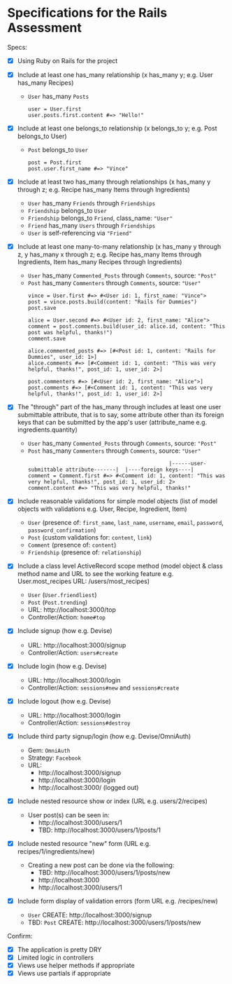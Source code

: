 # Specifications for the Rails Assessment

Specs:
- [x] Using Ruby on Rails for the project
- [x] Include at least one has_many relationship (x has_many y; e.g. User has_many Recipes)
  * `User` has_many `Posts`
    ```
    user = User.first
    user.posts.first.content #=> "Hello!"
    ```

- [x] Include at least one belongs_to relationship (x belongs_to y; e.g. Post belongs_to User)
  * `Post` belongs_to `User`
    ```
    post = Post.first
    post.user.first_name #=> "Vince"
    ```

- [x] Include at least two has_many through relationships (x has_many y through z; e.g. Recipe has_many Items through Ingredients)
  * `User` has_many `Friends` through `Friendships`
  * `Friendship` belongs_to `User`
  * `Friendship` belongs_to `Friend`, class_name: `"User"`
  * `Friend` has_many `Users` through `Friendships`
  * `User` is self-referencing via `"Friend"`

- [x] Include at least one many-to-many relationship (x has_many y through z, y has_many x through z; e.g. Recipe has_many Items through Ingredients, Item has_many Recipes through Ingredients)
  * `User` has_many `Commented_Posts` through `Comments`, source: `"Post"`
  * `Post` has_many `Commenters` through `Comments`, source: `"User"`  
    ```
    vince = User.first #=> #<User id: 1, first_name: "Vince">
    post = vince.posts.build(content: "Rails for Dummies")
    post.save

    alice = User.second #=> #<User id: 2, first_name: "Alice">
    comment = post.comments.build(user_id: alice.id, content: "This post was helpful, thanks!")    
    comment.save

    alice.commented_posts #=> [#<Post id: 1, content: "Rails for Dummies", user_id: 1>]
    alice.comments #=> [#<Comment id: 1, content: "This was very helpful, thanks!", post_id: 1, user_id: 2>]

    post.commenters #=> [#<User id: 2, first_name: "Alice">]
    post.comments #=> [#<Comment id: 1, content: "This was very helpful, thanks!", post_id: 1, user_id: 2>]
    ```  

- [x] The "through" part of the has_many through includes at least one user submittable attribute, that is to say, some attribute other than its foreign keys that can be submitted by the app's user (attribute_name e.g. ingredients.quantity)
  * `User` has_many `Commented_Posts` through `Comments`, source: `"Post"`
  * `Post` has_many `Commenters` through `Comments`, source: `"User"`
    ```
                                                 |------user-submittable attribute-------|  |----foreign keys----|
    comment = Comment.first #=> #<Comment id: 1, content: "This was very helpful, thanks!", post_id: 1, user_id: 2>
    comment.content #=> "This was very helpful, thanks!"
    ```

- [x] Include reasonable validations for simple model objects (list of model objects with validations e.g. User, Recipe, Ingredient, Item)
  * `User` (presence of: `first_name`, `last_name`, `username`, `email`, `password`, `password_confirmation`)
  * `Post` (custom validations for: `content`, `link`)
  * `Comment` (presence of: `content`)
  * `Friendship` (presence of: `relationship`)
  
- [x] Include a class level ActiveRecord scope method (model object & class method name and URL to see the working feature e.g. User.most_recipes URL: /users/most_recipes)
  * `User` (`User.friendliest`)
  * `Post` (`Post.trending`)
  * URL: http://localhost:3000/top
  * Controller/Action: `home#top`
  
- [x] Include signup (how e.g. Devise)
  * URL: http://localhost:3000/signup
  * Controller/Action: `users#create`
  
- [x] Include login (how e.g. Devise)
  * URL: http://localhost:3000/login
  * Controller/Action: `sessions#new` and `sessions#create`
  
- [x] Include logout (how e.g. Devise)
  * URL: http://localhost:3000/login
  * Controller/Action: `sessions#destroy`
  
- [x] Include third party signup/login (how e.g. Devise/OmniAuth)
  * Gem: `OmniAuth`
  * Strategy: `Facebook`
  * URL: 
    * http://localhost:3000/signup
    * http://localhost:3000/login
    * http://localhost:3000/ (logged out)
  
- [x] Include nested resource show or index (URL e.g. users/2/recipes)
  * User post(s) can be seen in:
    * http://localhost:3000/users/1
    * TBD: http://localhost:3000/users/1/posts/1

- [x] Include nested resource "new" form (URL e.g. recipes/1/ingredients/new)
  * Creating a new post can be done via the following:
    * TBD: http://localhost:3000/users/1/posts/new
    * http://localhost:3000
    * http://localhost:3000/users/1
  
- [x] Include form display of validation errors (form URL e.g. /recipes/new)
  * `User` CREATE: http://localhost:3000/signup
  * TBD: `Post` CREATE: http://localhost:3000/users/1/posts/new

Confirm:
- [x] The application is pretty DRY
- [x] Limited logic in controllers
- [x] Views use helper methods if appropriate
- [x] Views use partials if appropriate
